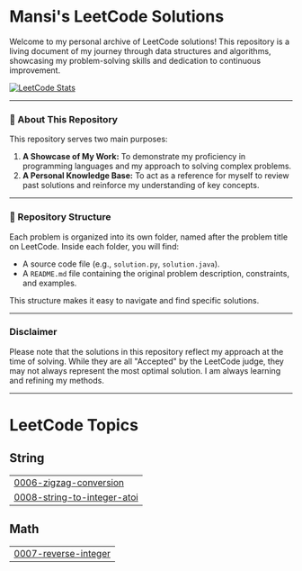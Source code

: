 
# Mansi's LeetCode Solutions



Welcome to my personal archive of LeetCode solutions! This repository is a living document of my journey through data structures and algorithms, showcasing my problem-solving skills and dedication to continuous improvement.

[![LeetCode Stats](https://leetcard.jacoblin.cool/singh_m30)](https://leetcode.com/singh_m30/)

---

### 🤖 About This Repository

This repository serves two main purposes:
1.  **A Showcase of My Work:** To demonstrate my proficiency in programming languages and my approach to solving complex problems.
2.  **A Personal Knowledge Base:** To act as a reference for myself to review past solutions and reinforce my understanding of key concepts.


---

### 📂 Repository Structure

Each problem is organized into its own folder, named after the problem title on LeetCode. Inside each folder, you will find:

* A source code file (e.g., `solution.py`, `solution.java`).
* A `README.md` file containing the original problem description, constraints, and examples.

This structure makes it easy to navigate and find specific solutions.

---

###  Disclaimer

Please note that the solutions in this repository reflect my approach at the time of solving. While they are all "Accepted" by the LeetCode judge, they may not always represent the most optimal solution. I am always learning and refining my methods.

---


<!---LeetCode Topics Start-->
# LeetCode Topics
## String
|  |
| ------- |
| [0006-zigzag-conversion](https://github.com/mansis30/Leetcode/tree/master/0006-zigzag-conversion) |
| [0008-string-to-integer-atoi](https://github.com/mansis30/Leetcode/tree/master/0008-string-to-integer-atoi) |
## Math
|  |
| ------- |
| [0007-reverse-integer](https://github.com/mansis30/Leetcode/tree/master/0007-reverse-integer) |
<!---LeetCode Topics End-->